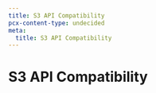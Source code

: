 ```yaml
---
title: S3 API Compatibility
pcx-content-type: undecided
meta:
  title: S3 API Compatibility
---
```


# S3 API Compatibility